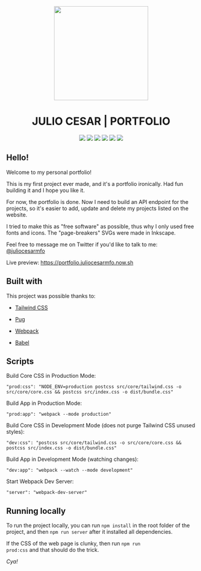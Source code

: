 <div align="center">
	<a href="https://portfolio.juliocesarmfo.now.sh">
		<img width="250" src="https://portfolio.juliocesarmfo.now.sh/cd705f7d6a59bc2a99cd248a309eaeb1.svg" />
	</a>
</div>
<h1 align="center">
	JULIO CESAR | PORTFOLIO
</h1>

<p align="center">
	<img src="https://badgen.net/github/status/juliocesarmfo/portfolio" />
	<img src="https://badgen.net/github/commits/juliocesarmfo/portfolio?color=purple" />
	<img src="https://badgen.net/github/last-commit/juliocesarmfo/portfolio?color=cyan" />
	<img src="https://badgen.net/badge/babel/7.9.6/black" />
	<img src="https://badgen.net/badge/tailwindcss/1.4.6/blue" />
	<img src="https://badgen.net/badge/pug/2.0.4/pink" />
</p>

<h2> Hello! </h2>

Welcome to my personal portfolio!

This is my first project ever made, and it's a portfolio ironically. Had fun building it and I hope you like it.  

For now, the portfolio is done. Now I need to build an API endpoint for the projects, so it's easier to add, update and delete my projects listed on the website.

I tried to make this as "free software" as possible, thus why I only used free fonts and icons. The "page-breakers" SVGs were made in Inkscape.

Feel free to message me on Twitter if you'd like to talk to me:
[@juliocesarmfo](https://twitter.com/juliocesarmfo)

Live preview:
https://portfolio.juliocesarmfo.now.sh  

<h2> Built with </h2>

This project was possible thanks to:

- [Tailwind CSS](https://tailwindcss.com/)

- [Pug](https://pugjs.org/)

- [Webpack](https://webpack.github.io/)

- [Babel](https://babeljs.io/)

<h2> Scripts </h2>

Build Core CSS in Production Mode:

    "prod:css": "NODE_ENV=production postcss src/core/tailwind.css -o src/core/core.css && postcss src/index.css -o dist/bundle.css"
Build App in Production Mode:

    "prod:app": "webpack --mode production"

Build Core CSS in Development Mode (does not purge Tailwind CSS unused styles):

    "dev:css": "postcss src/core/tailwind.css -o src/core/core.css && postcss src/index.css -o dist/bundle.css"

Build App in Development Mode (watching changes):

	"dev:app": "webpack --watch --mode development"

Start Webpack Dev Server:

	"server": "webpack-dev-server"  

<h2> Running locally </h2>

To run the project locally, you can run <code>npm install</code> in the root folder of the project, and then <code>npm run server</code> after it installed all dependencies.

If the CSS of the web page is clunky, then run <code>npm run prod:css</code> and that should do the trick.

*Cya!*
